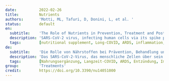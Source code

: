 ```yaml
---
date:          2022-02-26
title:         Nutrients
authors:       'Motti, ML, Tafuri, D, Donini, L, et al. '
status:        default
en:
  subtitle:    'The Role of Nutrients in Prevention, Treatment and Post-Coronavirus Disease-2019 (COVID-19)'
  description: 'SARS-CoV-2 virus, infecting human cells via its spike protein, causes Coronavirus disease 2019 (COVID-19). COVID-19 is characterized by shortness of breath, fever, and pneumonia and is sometimes fatal. Unfortunately, to date, there is still no definite therapy to treat COVID-19. Therefore, the World Health Organization (WHO) approved only supportive care. During the COVID-19 pandemic, the need to maintain a correct intake of nutrients to support very weakened patients in overcoming disease arose. The literature available on nutrient intake for COVID-19 is mainly focused on prevention. However, the safe intake of micro- and/or macro-nutrients can be useful either for preventing infection and supporting the immune response during COVID-19, as well as in the post-acute phase, i.e., “long COVID”, that is sometimes characterized by the onset of various long lasting and disabling symptoms. The aim of this review is to focus on the role of nutrient intake during all the different phases of the disease, including prevention, the acute phase, and finally long COVID. '
  tags:        [nutritional supplement, Long-COVID, ARDS, inflammation, immune system]
de:
  subtitle:    'Die Rolle von Nährstoffen bei Prävention, Behandlung und Post-Coronavirus-Erkrankungen-2019 (COVID-19'
  description: 'Das SARS-CoV-2-Virus, das menschliche Zellen über sein Spike-Protein infiziert, verursacht die Coronavirus-Krankheit 2019 (COVID-19). COVID-19 ist gekennzeichnet durch Kurzatmigkeit, Fieber und Lungenentzündung und verläuft manchmal tödlich. Leider gibt es bis heute noch keine eindeutige Therapie zur Behandlung von COVID-19. Daher hat die Weltgesundheitsorganisation (WHO) nur eine unterstützende Behandlung zugelassen. Während der COVID-19-Pandemie ergab sich die Notwendigkeit, eine korrekte Nährstoffzufuhr aufrechtzuerhalten, um die sehr geschwächten Patienten bei der Überwindung der Krankheit zu unterstützen. Die verfügbare Literatur zur Nährstoffzufuhr bei COVID-19 konzentriert sich hauptsächlich auf die Prävention. Die sichere Zufuhr von Mikro- und/oder Makronährstoffen kann jedoch sowohl zur Prävention von Infektionen und zur Unterstützung der Immunreaktion während COVID-19 als auch in der postakuten Phase, d. h. des "Long-COVID", nützlich sein, die manchmal durch das Auftreten verschiedener lang anhaltender und behindernder Symptome gekennzeichnet ist. Ziel dieser Übersichtsarbeit ist es, sich auf die Rolle der Nährstoffzufuhr in den verschiedenen Phasen der Krankheit zu konzentrieren, einschließlich der Prävention, der akuten Phase und schließlich der langen COVID.' 
  tags:        [Nahrungsergänzung, Langzeit-COVID, ARDS, Entzündung, Immunsystem]
group:         'Treatments'
credit:        https://doi.org/10.3390/nu14051000
---
```

